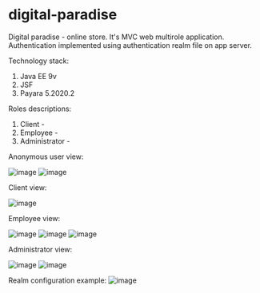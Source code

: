 # digital-paradise
Digital paradise - online store. It's MVC web multirole application. Authentication implemented using authentication realm file on app server.

Technology stack:
1. Java EE 9v 
2. JSF
3. Payara 5.2020.2 

Roles descriptions:
1. Client - 
2. Employee - 
3. Administrator -


Anonymous user view:

![image](https://user-images.githubusercontent.com/62100174/115258196-70a4fa00-a139-11eb-96ee-67e0081487dc.png)
![image](https://user-images.githubusercontent.com/62100174/115258222-77cc0800-a139-11eb-8619-0b25d02a8604.png)


Client view: 

![image](https://user-images.githubusercontent.com/62100174/115256689-22432b80-a138-11eb-9e7a-98f5edc2a5c0.png)

Employee view:

![image](https://user-images.githubusercontent.com/62100174/115257307-a2699100-a138-11eb-9560-71995a856646.png)
![image](https://user-images.githubusercontent.com/62100174/115257457-c62cd700-a138-11eb-8c2b-bff6c5a8447f.png)
![image](https://user-images.githubusercontent.com/62100174/115257491-ce851200-a138-11eb-81b0-724a8f78d4bb.png)

Administrator view:

![image](https://user-images.githubusercontent.com/62100174/115257758-1146ea00-a139-11eb-9170-e27baaf69e80.png)
![image](https://user-images.githubusercontent.com/62100174/115257717-0724eb80-a139-11eb-8daf-27962d095253.png)


Realm configuration example:
![image](https://user-images.githubusercontent.com/62100174/115257114-7817d380-a138-11eb-92b7-a4085ab25ab7.png)
